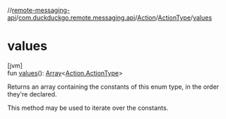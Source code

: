 //[remote-messaging-api](../../../../index.md)/[com.duckduckgo.remote.messaging.api](../../index.md)/[Action](../index.md)/[ActionType](index.md)/[values](values.md)

# values

[jvm]\
fun [values](values.md)(): [Array](https://kotlinlang.org/api/latest/jvm/stdlib/kotlin/-array/index.html)&lt;[Action.ActionType](index.md)&gt;

Returns an array containing the constants of this enum type, in the order they're declared.

This method may be used to iterate over the constants.
